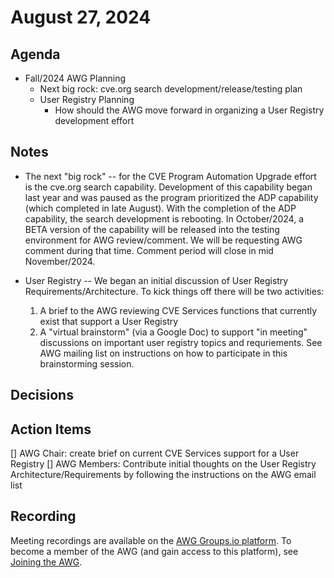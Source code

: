 # August 27, 2024

## Agenda

* Fall/2024 AWG Planning
  * Next big rock: cve.org search development/release/testing plan
  * User Registry Planning
    * How should the AWG move forward in organizing a User Registry development effort

## Notes

* The next "big rock" -- for the CVE Program Automation Upgrade effort is the cve.org search capability.  Development of this capability began last year and was paused as the program prioritized the ADP capability (which completed in late August).    With the completion of the ADP capability, the search development is rebooting.  In October/2024, a BETA version of the capability will be released into the testing environment for AWG review/comment.    We will be requesting AWG comment during that time.  Comment period will close in mid November/2024.

* User Registry -- We began an initial discussion of User Registry Requirements/Architecture.  To kick things off there will be two activities:
    1. A brief to the AWG reviewing CVE Services functions that currently exist that support a User Registry
    2. A "virtual brainstorm" (via a Google Doc) to support "in meeting" discussions on important user registry topics and requriements.  See AWG mailing list on instructions on how to participate in this brainstorming session.  
  
## Decisions


## Action Items
[] AWG Chair: create brief on current CVE Services support for a User Registry
[] AWG Members: Contribute initial thoughts on the User Registry Architecture/Requirements by following the instructions on the AWG email list

## Recording

Meeting recordings are available on the [AWG Groups.io platform](https://cve-cwe-programs.groups.io/g/AWG/files/MeetingRecordings).
To become a member of the AWG (and gain access to this platform), see [Joining the AWG](https://github.com/CVEProject/automation-working-group?tab=readme-ov-file#joining-the-awg).
